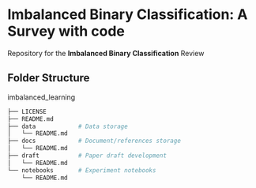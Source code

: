 # Imbalanced Binary Classification: A Survey with code
Repository for the **Imbalanced Binary Classification** Review
## Folder Structure
imbalanced_learning
```bash
├── LICENSE
├── README.md
├── data            # Data storage
│   └── README.md
├── docs            # Document/references storage
│   └── README.md
├── draft           # Paper draft development
│   └── README.md
└── notebooks       # Experiment notebooks 
    └── README.md
```
